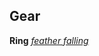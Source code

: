 ## **Gear**

**Ring** *[feather falling]*

[feather falling]: http://paizo.com/pathfinderRPG/prd/ultimateEquipment/ringsRodsStaves/rings.html#ring-of-feather-falling